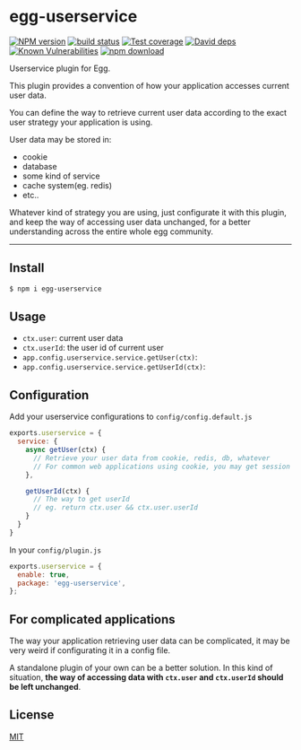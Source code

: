 # egg-userservice

[![NPM version][npm-image]][npm-url]
[![build status][travis-image]][travis-url]
[![Test coverage][codecov-image]][codecov-url]
[![David deps][david-image]][david-url]
[![Known Vulnerabilities][snyk-image]][snyk-url]
[![npm download][download-image]][download-url]

[npm-image]: https://img.shields.io/npm/v/egg-userservice.svg?style=flat-square
[npm-url]: https://npmjs.org/package/egg-userservice
[travis-image]: https://img.shields.io/travis/eggjs/egg-userservice.svg?style=flat-square
[travis-url]: https://travis-ci.org/eggjs/egg-userservice
[codecov-image]: https://codecov.io/github/eggjs/egg-userservice/coverage.svg?branch=master
[codecov-url]: https://codecov.io/github/eggjs/egg-userservice?branch=master
[david-image]: https://img.shields.io/david/eggjs/egg-userservice.svg?style=flat-square
[david-url]: https://david-dm.org/eggjs/egg-userservice
[snyk-image]: https://snyk.io/test/npm/egg-userservice/badge.svg?style=flat-square
[snyk-url]: https://snyk.io/test/npm/egg-userservice
[download-image]: https://img.shields.io/npm/dm/egg-userservice.svg?style=flat-square
[download-url]: https://npmjs.org/package/egg-userservice

Userservice plugin for Egg.

This plugin provides a convention of how your application accesses current user data.

You can define the way to retrieve current user data according to the exact user
strategy your application is using.

User data may be stored in:

- cookie
- database
- some kind of service
- cache system(eg. redis)
- etc..

Whatever kind of strategy you are using, just configurate it with this plugin, and keep
the way of accessing user data unchanged, for a better understanding across the entire whole
egg community.


---

## Install

```bash
$ npm i egg-userservice
```

## Usage

- `ctx.user`: current user data
- `ctx.userId`: the user id of current user
- `app.config.userservice.service.getUser(ctx)`:  
- `app.config.userservice.service.getUserId(ctx)`:



## Configuration

Add your userservice configurations to `config/config.default.js`

```js
exports.userservice = {
  service: {
    async getUser(ctx) {
      // Retrieve your user data from cookie, redis, db, whatever
      // For common web applications using cookie, you may get session id with ctx.cookies
    },

    getUserId(ctx) {
      // The way to get userId
      // eg. return ctx.user && ctx.user.userId
    }
  }
}
```

In your `config/plugin.js`

```js
exports.userservice = {
  enable: true,
  package: 'egg-userservice',
};
```





## For complicated applications

The way your application retrieving user data can be complicated, it may be very weird
if configurating it in a config file.

A standalone plugin of your own can be a better solution. In this kind of situation,
__the way of accessing data with `ctx.user` and `ctx.userId` should be left unchanged__.

## License

[MIT](LICENSE)
